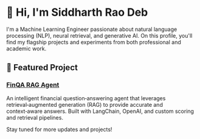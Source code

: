 # 👋 Hi, I'm Siddharth Rao Deb

I'm a Machine Learning Engineer passionate about natural language processing (NLP), neural retrieval, and generative AI. On this profile, you'll find my flagship projects and experiments from both professional and academic work.

## 🚀 Featured Project

### [FinQA RAG Agent](https://github.com/sidrode97/finqa-rag-agent)
An intelligent financial question‑answering agent that leverages retrieval‑augmented generation (RAG) to provide accurate and context‑aware answers. Built with LangChain, OpenAI, and custom scoring and retrieval pipelines.

Stay tuned for more updates and projects!
